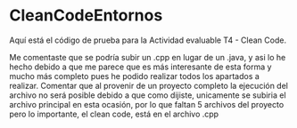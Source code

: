 # CleanCodeEntornos

Aquí está el código de prueba para la Actividad evaluable T4 - Clean Code.

Me comentaste que se podría subir un .cpp en lugar de un .java, y asi lo he hecho debido a que me parece que es más interesante de esta forma y mucho más completo pues he podido realizar todos los apartados a realizar. Comentar que al provenir de un proyecto completo la ejecución del archivo no será posible debido a que como dijiste, unicamente se subiria el archivo principal en esta ocasión, por lo que faltan 5 archivos del proyecto pero lo importante, el clean code, está en el archivo .cpp
